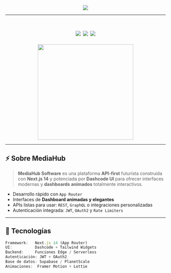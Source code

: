 <!-- Futuristic Animated GitHub README -->

<p align="center">
  <img src="https://readme-typing-svg.herokuapp.com?font=Orbitron&size=24&duration=4000&color=0FFBF9&center=true&vCenter=true&lines=Bienvenido+a+MediaHub+Software!;Next.js+%2B+Dashcode+%2B+API+Showcase;Rápido%2C+Escalable%2C+Futurista" />
</p>

---

<h1 align="center">
  <img src="https://img.shields.io/badge/Framework-Next.js-black?style=for-the-badge&logo=next.js">
  <img src="https://img.shields.io/badge/UI-Dashcode-blueviolet?style=for-the-badge&logo=figma">
  <img src="https://img.shields.io/badge/API-REST%2FGraphQL-29ABE2?style=for-the-badge&logo=graphql">
</h1>

<p align="center">
  <img src="https://media.giphy.com/media/IeRdg7vGx9QkN1KXnP/giphy.gif" width="300px" />
</p>

---

## ⚡️ Sobre MediaHub

> **MediaHub Software** es una plataforma **API-first** futurista construida con **Next.js 14** y potenciada por **Dashcode UI** para ofrecer interfaces modernas y **dashboards animados** totalmente interactivos.

- Desarrollo rápido con `App Router`  
- Interfaces de **Dashboard animadas y elegantes**  
- APIs listas para usar: `REST`, `GraphQL` o integraciones personalizadas  
- Autenticación integrada: `JWT`, `OAuth2` y `Rate Limiters`  

---

## 🚀 Tecnologías

```ts
Framework:   Next.js 14 (App Router)
UI:          Dashcode + Tailwind Widgets
Backend:     Funciones Edge / Serverless
Autenticación: JWT + OAuth2
Base de datos: Supabase / PlanetScale
Animaciones:  Framer Motion + Lottie
